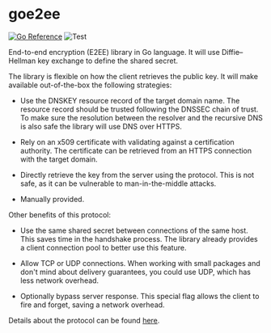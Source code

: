 # goe2ee

[![Go Reference](https://pkg.go.dev/badge/github.com/rafaeljusto/goe2ee.svg)](https://pkg.go.dev/github.com/rafaeljusto/goe2ee)
![Test](https://github.com/rafaeljusto/goe2ee/actions/workflows/test.yml/badge.svg)

End-to-end encryption (E2EE) library in Go language. It will use Diffie–Hellman
key exchange to define the shared secret.

The library is flexible on how the client retrieves the public key. It will make
available out-of-the-box the following strategies:

* Use the DNSKEY resource record of the target domain name. The resource record
  should be trusted following the DNSSEC chain of trust. To make sure the
  resolution between the resolver and the recursive DNS is also safe the library
  will use DNS over HTTPS.

* Rely on an x509 certificate with validating against a certification authority.
  The certificate can be retrieved from an HTTPS connection with the target
  domain.

* Directly retrieve the key from the server using the protocol. This is not
  safe, as it can be vulnerable to man-in-the-middle attacks.

* Manually provided.

Other benefits of this protocol:

* Use the same shared secret between connections of the same host. This saves
  time in the handshake process. The library already provides a client
  connection pool to better use this feature.

* Allow TCP or UDP connections. When working with small packages and don't mind
  about delivery guarantees, you could use UDP, which has less network overhead.

* Optionally bypass server response. This special flag allows the client to fire
  and forget, saving a network overhead.

Details about the protocol can be found
[here](https://github.com/rafaeljusto/goe2ee/blob/main/protocol/README.md).